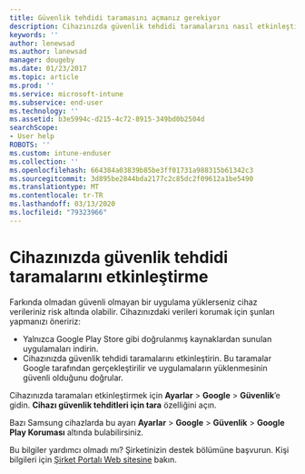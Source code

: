 ```yaml
---
title: Güvenlik tehdidi taramasını açmanız gerekiyor
description: Cihazınızda güvenlik tehdidi taramalarını nasıl etkinleştireceğinizi öğrenin
keywords: ''
author: lenewsad
ms.author: lanewsad
manager: dougeby
ms.date: 01/23/2017
ms.topic: article
ms.prod: ''
ms.service: microsoft-intune
ms.subservice: end-user
ms.technology: ''
ms.assetid: b3e5994c-d215-4c72-8915-349bd0b2504d
searchScope:
- User help
ROBOTS: ''
ms.custom: intune-enduser
ms.collection: ''
ms.openlocfilehash: 664384a03839b85be3ff01731a988315b61342c3
ms.sourcegitcommit: 3d895be2844bda2177c2c85dc2f09612a1be5490
ms.translationtype: MT
ms.contentlocale: tr-TR
ms.lasthandoff: 03/13/2020
ms.locfileid: "79323966"
---
```

# <a name="enable-security-threat-scans-on-your-device"></a>Cihazınızda güvenlik tehdidi taramalarını etkinleştirme 
Farkında olmadan güvenli olmayan bir uygulama yüklerseniz cihaz verileriniz risk altında olabilir. Cihazınızdaki verileri korumak için şunları yapmanızı öneririz: 

* Yalnızca Google Play Store gibi doğrulanmış kaynaklardan sunulan uygulamaları indirin.  
* Cihazınızda güvenlik tehdidi taramalarını etkinleştirin. Bu taramalar Google tarafından gerçekleştirilir ve uygulamaların yüklenmesinin güvenli olduğunu doğrular.  

Cihazınızda taramaları etkinleştirmek için **Ayarlar** > **Google** > **Güvenlik**’e gidin. **Cihazı güvenlik tehditleri için tara** özelliğini açın.  

Bazı Samsung cihazlarda bu ayarı **Ayarlar** > **Google** > **Güvenlik** > **Google Play Koruması** altında bulabilirsiniz.

Bu bilgiler yardımcı olmadı mı? Şirketinizin destek bölümüne başvurun. Kişi bilgileri için [Şirket Portalı Web sitesine](https://go.microsoft.com/fwlink/?linkid=2010980) bakın. 
